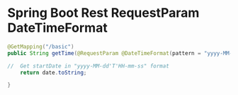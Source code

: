 #  Spring Boot Rest RequestParam DateTimeFormat 
 
```java
@GetMapping("/basic")
public String getTime(@RequestParam @DateTimeFormat(pattern = "yyyy-MM-dd'T'HH-mm-ss") LocalDateTime date) {

//  Get startDate in "yyyy-MM-dd'T'HH-mm-ss" format 
    return date.toString;

}

```